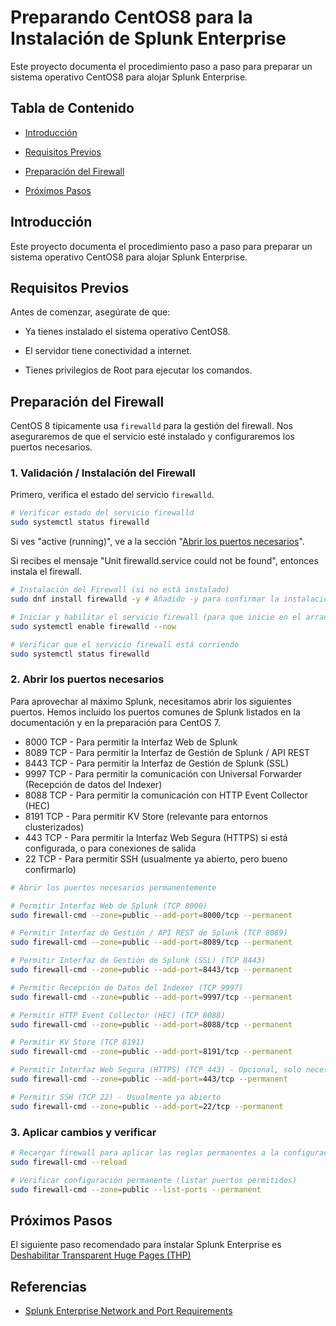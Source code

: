 # Preparando CentOS8 para la Instalación de Splunk Enterprise

Este proyecto documenta el procedimiento paso a paso para preparar un sistema operativo CentOS8 para alojar Splunk Enterprise.

## Tabla de Contenido

* [Introducción](#introduccion)

* [Requisitos Previos](#requisitos-previos)

* [Preparación del Firewall](#preparacion-del-firewall)

* [Próximos Pasos](#proximos-pasos)

## Introducción

Este proyecto documenta el procedimiento paso a paso para preparar un sistema operativo CentOS8 para alojar Splunk Enterprise.

## Requisitos Previos

Antes de comenzar, asegúrate de que:

* Ya tienes instalado el sistema operativo CentOS8.

* El servidor tiene conectividad a internet.

* Tienes privilegios de Root para ejecutar los comandos.

## Preparación del Firewall

CentOS 8 típicamente usa `firewalld` para la gestión del firewall. Nos aseguraremos de que el servicio esté instalado y configuraremos los puertos necesarios.

### 1. Validación / Instalación del Firewall

Primero, verifica el estado del servicio `firewalld`.

```bash
# Verificar estado del servicio firewalld
sudo systemctl status firewalld
```

Si ves "active (running)", ve a la sección "[Abrir los puertos necesarios](#abrir-los-puertos-necesarios)".

Si recibes el mensaje "Unit firewalld.service could not be found", entonces instala el firewall.

```bash
# Instalación del Firewall (si no está instalado)
sudo dnf install firewalld -y # Añadido -y para confirmar la instalación automáticamente

# Iniciar y habilitar el servicio firewall (para que inicie en el arranque)
sudo systemctl enable firewalld --now

# Verificar que el servicio firewall está corriendo
sudo systemctl status firewalld
```

### 2. Abrir los puertos necesarios

Para aprovechar al máximo Splunk, necesitamos abrir los siguientes puertos. Hemos incluido los puertos comunes de Splunk listados en la documentación y en la preparación para CentOS 7.

* 8000 TCP - Para permitir la Interfaz Web de Splunk
* 8089 TCP - Para permitir la Interfaz de Gestión de Splunk / API REST
* 8443 TCP - Para permitir la Interfaz de Gestión de Splunk (SSL)
* 9997 TCP - Para permitir la comunicación con Universal Forwarder (Recepción de datos del Indexer)
* 8088 TCP - Para permitir la comunicación con HTTP Event Collector (HEC)
* 8191 TCP - Para permitir KV Store (relevante para entornos clusterizados)
* 443 TCP - Para permitir la Interfaz Web Segura (HTTPS) si está configurada, o para conexiones de salida
* 22 TCP - Para permitir SSH (usualmente ya abierto, pero bueno confirmarlo)

```bash
# Abrir los puertos necesarios permanentemente

# Permitir Interfaz Web de Splunk (TCP 8000)
sudo firewall-cmd --zone=public --add-port=8000/tcp --permanent

# Permitir Interfaz de Gestión / API REST de Splunk (TCP 8089)
sudo firewall-cmd --zone=public --add-port=8089/tcp --permanent

# Permitir Interfaz de Gestión de Splunk (SSL) (TCP 8443)
sudo firewall-cmd --zone=public --add-port=8443/tcp --permanent

# Permitir Recepción de Datos del Indexer (TCP 9997)
sudo firewall-cmd --zone=public --add-port=9997/tcp --permanent

# Permitir HTTP Event Collector (HEC) (TCP 8088)
sudo firewall-cmd --zone=public --add-port=8088/tcp --permanent

# Permitir KV Store (TCP 8191)
sudo firewall-cmd --zone=public --add-port=8191/tcp --permanent

# Permitir Interfaz Web Segura (HTTPS) (TCP 443) - Opcional, solo necesario si configuras Splunk para HTTPS en 443
sudo firewall-cmd --zone=public --add-port=443/tcp --permanent

# Permitir SSH (TCP 22) - Usualmente ya abierto
sudo firewall-cmd --zone=public --add-port=22/tcp --permanent
```

### 3. Aplicar cambios y verificar

```bash
# Recargar firewall para aplicar las reglas permanentes a la configuración en ejecución
sudo firewall-cmd --reload

# Verificar configuración permanente (listar puertos permitidos)
sudo firewall-cmd --zone=public --list-ports --permanent
```

## Próximos Pasos

El siguiente paso recomendado para instalar Splunk Enterprise es [Deshabilitar Transparent Huge Pages (THP)](https://github.com/splunkcep/splunk_platform/blob/main/OS_preparation/Disable_THP_ES.md)

## Referencias

- [Splunk Enterprise Network and Port Requirements](https://docs.splunk.com/Documentation/Splunk/9.4.1/InheritedDeployment/Ports)
